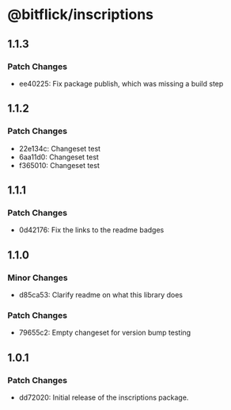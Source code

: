 # @bitflick/inscriptions

## 1.1.3

### Patch Changes

- ee40225: Fix package publish, which was missing a build step

## 1.1.2

### Patch Changes

- 22e134c: Changeset test
- 6aa11d0: Changeset test
- f365010: Changeset test

## 1.1.1

### Patch Changes

- 0d42176: Fix the links to the readme badges

## 1.1.0

### Minor Changes

- d85ca53: Clarify readme on what this library does

### Patch Changes

- 79655c2: Empty changeset for version bump testing

## 1.0.1

### Patch Changes

- dd72020: Initial release of the inscriptions package.
